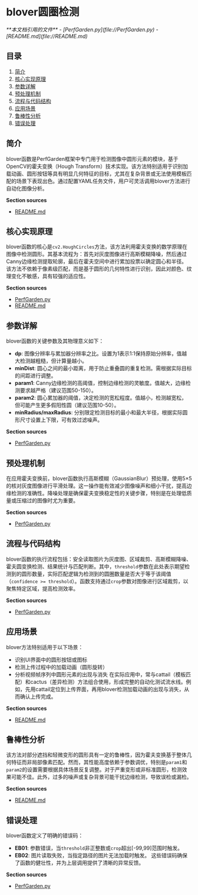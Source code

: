 # blover圆圈检测

<cite>
**本文档引用的文件**
- [PerfGarden.py](file://PerfGarden.py)
- [README.md](file://README.md)
</cite>

## 目录
1. [简介](#简介)
2. [核心实现原理](#核心实现原理)
3. [参数详解](#参数详解)
4. [预处理机制](#预处理机制)
5. [流程与代码结构](#流程与代码结构)
6. [应用场景](#应用场景)
7. [鲁棒性分析](#鲁棒性分析)
8. [错误处理](#错误处理)

## 简介
blover函数是PerfGarden框架中专门用于检测图像中圆形元素的模块，基于OpenCV的霍夫变换（Hough Transform）技术实现。该方法特别适用于识别加载动画、圆形按钮等具有明显几何特征的目标，尤其在复杂背景或无法使用模板匹配的场景下表现出色。通过配置YAML任务文件，用户可灵活调用blover方法进行自动化图像分析。

**Section sources**
- [README.md](file://README.md#L78-L88)

## 核心实现原理
blover函数的核心是`cv2.HoughCircles`方法，该方法利用霍夫变换的数学原理在图像中检测圆形。其基本流程为：首先对灰度图像进行高斯模糊降噪，然后通过Canny边缘检测提取轮廓，最后在霍夫空间中进行累加投票以确定圆心和半径。该方法不依赖于像素级匹配，而是基于圆形的几何特性进行识别，因此对颜色、纹理变化不敏感，具有较强的适应性。

**Section sources**
- [PerfGarden.py](file://PerfGarden.py#L241-L269)
- [README.md](file://README.md#L78-L88)

## 参数详解
blover函数的关键参数及其物理意义如下：

- **dp**: 图像分辨率与累加器分辨率之比。设置为1表示1:1保持原始分辨率，值越大检测越粗糙，但计算量越小。
- **minDist**: 圆心之间的最小距离，用于防止重叠圆的重复检测。需根据实际目标的间距进行调整。
- **param1**: Canny边缘检测的高阈值，控制边缘检测的灵敏度。值越大，边缘检测要求越严格（建议范围50-150）。
- **param2**: 圆心累加器的阈值，决定检测的宽松程度。值越小，检测越宽松，但可能产生更多假阳性圆（建议范围10-50）。
- **minRadius/maxRadius**: 分别限定检测目标的最小和最大半径，根据实际圆形尺寸设置上下限，可有效过滤噪声。

**Section sources**
- [PerfGarden.py](file://PerfGarden.py#L241-L269)

## 预处理机制
在应用霍夫变换前，blover函数执行高斯模糊（GaussianBlur）预处理，使用5×5的核对灰度图像进行平滑处理。这一操作能有效减少图像噪声和细小干扰，提高边缘检测的准确性。降噪处理是确保霍夫变换稳定性的关键步骤，特别是在处理低质量或压缩过的图像时尤为重要。

**Section sources**
- [PerfGarden.py](file://PerfGarden.py#L238-L240)

## 流程与代码结构
blover函数的执行流程包括：安全读取图片为灰度图、区域裁剪、高斯模糊降噪、霍夫圆变换检测、结果统计与匹配判断。其中，`threshold`参数在此处表示期望检测到的圆形数量，实际匹配逻辑为检测到的圆圈数量是否大于等于该阈值（`confidence >= threshold`）。函数支持通过`crop`参数对图像进行区域裁剪，以聚焦特定区域，提高检测效率。

**Section sources**
- [PerfGarden.py](file://PerfGarden.py#L192-L269)

## 应用场景
blover方法特别适用于以下场景：
- 识别UI界面中的圆形按钮或图标
- 检测上传过程中的加载动画（圆形旋转）
- 分析视频帧序列中圆形元素的出现与消失
在实际应用中，常与cattail（模板匹配）和cactus（差异检测）方法组合使用，形成完整的自动化测试流水线。例如，先用cattail定位到上传界面，再用blover检测加载动画的出现与消失，从而确认上传完成。

**Section sources**
- [README.md](file://README.md#L157-L203)

## 鲁棒性分析
该方法对部分遮挡和轻微变形的圆形具有一定的鲁棒性，因为霍夫变换基于整体几何特征而非局部像素匹配。然而，其性能高度依赖于参数调优，特别是`param1`和`param2`的设置需要根据具体场景反复调整。对于严重变形或非标准圆形，检测效果可能不佳。此外，过多的噪声或复杂背景可能干扰边缘检测，导致误检或漏检。

**Section sources**
- [README.md](file://README.md#L85-L88)

## 错误处理
blover函数定义了明确的错误码：
- **EB01**: 参数错误，当`threshold`非正整数或`crop`超出[-99,99]范围时触发。
- **EB02**: 图片读取失败，当指定路径的图片无法加载时触发。
这些错误码确保了函数的健壮性，并为上层调用提供了清晰的异常反馈。

**Section sources**
- [PerfGarden.py](file://PerfGarden.py#L197-L205)
